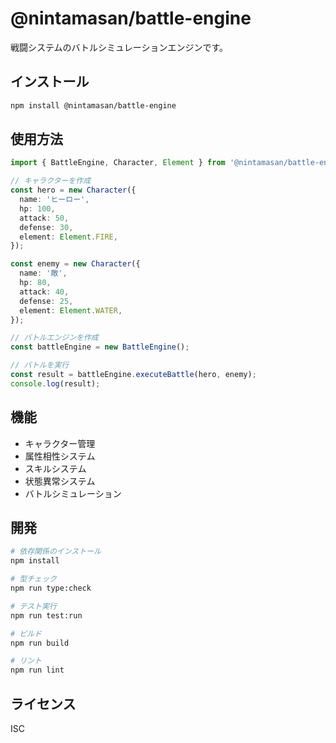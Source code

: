 # @nintamasan/battle-engine

戦闘システムのバトルシミュレーションエンジンです。

## インストール

```bash
npm install @nintamasan/battle-engine
```

## 使用方法

```typescript
import { BattleEngine, Character, Element } from '@nintamasan/battle-engine';

// キャラクターを作成
const hero = new Character({
  name: 'ヒーロー',
  hp: 100,
  attack: 50,
  defense: 30,
  element: Element.FIRE,
});

const enemy = new Character({
  name: '敵',
  hp: 80,
  attack: 40,
  defense: 25,
  element: Element.WATER,
});

// バトルエンジンを作成
const battleEngine = new BattleEngine();

// バトルを実行
const result = battleEngine.executeBattle(hero, enemy);
console.log(result);
```

## 機能

- キャラクター管理
- 属性相性システム
- スキルシステム
- 状態異常システム
- バトルシミュレーション

## 開発

```bash
# 依存関係のインストール
npm install

# 型チェック
npm run type:check

# テスト実行
npm run test:run

# ビルド
npm run build

# リント
npm run lint
```

## ライセンス

ISC
